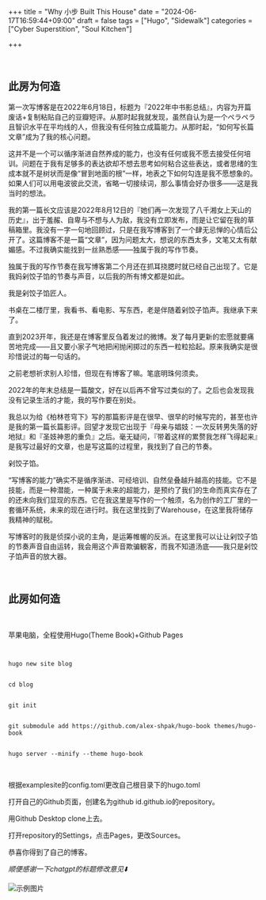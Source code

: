 +++
title = "Why 小步 Built This House"
date = "2024-06-17T16:59:44+09:00"
draft = false
tags = ["Hugo", "Sidewalk"]
categories = ["Cyber Superstition", "Soul Kitchen"]

+++

<br>


## 此房为何造
第一次写博客是在2022年6月18日，标题为『2022年中书影总结』，内容为开篇废话+复制粘贴自己的豆瓣短评。从那时起我就发现，虽然自认为是一个ペラペラ且智识水平在平均线的人，但我没有任何独立成篇能力。从那时起，“如何写长篇文章”成为了我的核心问题。
<br>


这并不是一个可以循序渐进自然养成的能力，也没有任何或我不愿去接受任何培训。问题在于我有足够多的表达欲却不想去思考如何粘合这些表达，或者思绪的生成本就不是树状而是像“冒到地面的根”一样，地表之下如何勾连是我不愿想象的。如果人们可以用电波彼此交流，省略一切接续词，那么事情会好办很多——这是我当时的想法。
<br>


我的第一篇长文应该是2022年8月12日的『她们再一次发现了八千湘女上天山的历史』，出于羞赧、自卑与不想与人为敌，我没有立即发布，而是让它留在我的草稿箱里。我没有一字一句地回顾过，只是在我写博客到了一个肆无忌惮的心情后公开了。这篇博客不是一篇“文章”，因为问题太大，想说的东西太多，文笔又太有献媚感。不过我确实能找到一丝熟悉感——独属于我的写作节奏。
<br>


独属于我的写作节奏在我写博客第二个月还在抓耳挠腮时就已经自己出现了。它是我妈剁饺子馅的节奏与声音，以后我的所有博文都是如此。
<br>


我是剁饺子馅匠人。
<br>


书桌在二楼厅里，我看书、看电影、写东西，老是伴随着剁饺子馅声。我继承下来了。
<br>


直到2023开年，我还是在博客里反刍着发过的微博。发了每月更新的宏愿就要痛苦地完成——且又要小家子气地把闲抛闲掷过的东西一粒粒拾起。原来我确实是很珍惜说过的每一句话的。
<br>


之前老想祈求别人珍惜，但现在有博客了嘛。笔底明珠何须卖。
<br>


2022年的年末总结是一篇酸文，好在以后再不曾写过类似的了。之后也会发现我没有记录生活的才能，我的写作要在别处。
<br>


我总以为给《柏林苍穹下》写的那篇影评是在很早、很早的时候写完的，甚至也许是我的第一篇长篇影评。回望才发现它出现于『母亲与娼妓：一次反转男失落的好地狱』和『圣妓神恩的重负』之后。毫无疑问，『带着这样的累赘我怎样飞得起来』是我写过最好的文章，也是写这篇的过程里，我找到了自己的节奏。
<br>


剁饺子馅。
<br>


“写博客的能力”确实不是循序渐进、可经培训、自然垒叠越升越高的技能。它不是技能，而是一种潜能，一种属于未来的超能力，是预约了我们的生命而真实存在了的还未向我们显现的东西。它在我这里是写作的一个触须，名为创作的工厂里的一套循环系统，未来的现在进行时。我在这里找到了Warehouse，在这里我将储存我精神的赋税。
<br>


写博客时的我是侦探小说的主角，是运筹帷幄的反派。在这里我可以让让剁饺子馅的节奏声音自由运转，我会用这个声音欺骗観客，而我不知道汤底——我只是剁饺子馅声音的放大器。
<br>


<br>


## 此房如何造
<br>


苹果电脑，全程使用Hugo(Theme Book)+Github Pages


```tpl


hugo new site blog


cd blog


git init


git submodule add https://github.com/alex-shpak/hugo-book themes/hugo-book


hugo server --minify --theme hugo-book

```

<br>


根据examplesite的config.toml更改自己根目录下的hugo.toml
<br>


打开自己的Github页面，创建名为github id.github.io的repository。
<br>


用Github Desktop clone上去。
<br>


打开repository的Settings，点击Pages，更改Sources。
<br>


恭喜你得到了自己的博客。


*顺便感谢一下chatgpt的标题修改意见⬇️*


![示例图片](/images/house.jpg)
